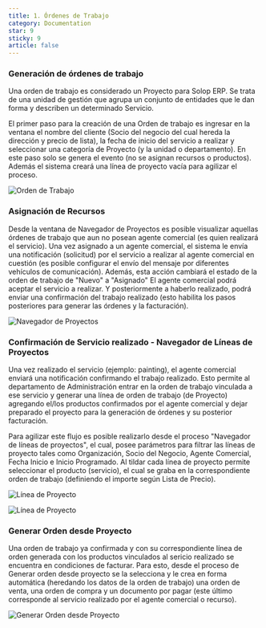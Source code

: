 ```yaml
---
title: 1. Órdenes de Trabajo
category: Documentation
star: 9
sticky: 9
article: false
---
```


### Generación de órdenes de trabajo

Una orden de trabajo es considerado un Proyecto para Solop ERP.
Se trata de una unidad de gestión que agrupa un conjunto de entidades que le dan forma y describen un determinado Servicio.

El primer paso para la creación de una Orden de trabajo es ingresar en la ventana el nombre del cliente (Socio del negocio del cual hereda la dirección y precio de lista), la fecha de inicio del servicio a realizar y seleccionar una categoría de Proyecto (y la unidad o departamento).
En este paso solo se genera el evento (no se asignan recursos o productos). Además el sistema creará una línea de proyecto vacía para agilizar el proceso.

![Orden de Trabajo](/assets/img/docs/field-services-management/fis-services2.png)

### Asignación de Recursos

Desde la ventana de Navegador de Proyectos es posible visualizar aquellas órdenes de trabajo que aun no posean agente comercial (es quien realizará el servicio).
Una vez asignado a un agente comercial, el sistema le envía una notificación (solicitud) por el servicio a realizar al agente comercial en cuestión (es posible configurar el envío del mensaje por diferentes vehículos de comunicación). Además, esta acción cambiará el estado de la orden de trabajo de "Nuevo" a "Asignado"
El agente comercial podrá aceptar el servicio a realizar. Y posteriormente a haberlo realizado, podrá enviar una confirmación del trabajo realizado (esto habilita los pasos posteriores para generar las órdenes y la facturación).

![Navegador de Proyectos](/assets/img/docs/field-services-management/fis-services3.png)

### Confirmación de Servicio realizado - Navegador de Líneas de Proyectos

Una vez realizado el servicio (ejemplo: painting), el agente comercial enviará una notificación confirmando el trabajo realizado.
Esto permite al departamento de Administración entrar en la orden de trabajo vinculada a ese servicio y generar una línea de orden de trabajo (de Proyecto) agregando el/los productos confirmados por el agente comercial y dejar preparado el proyecto para la generación de órdenes y su posterior facturación.

Para agilizar este flujo es posible realizarlo desde el proceso "Navegador de líneas de proyectos", el cual, posee parámetros para filtrar las líneas de proyecto tales como Organización, Socio del Negocio, Agente Comercial, Fecha Inicio e Inicio Programado. Al tildar cada línea de proyecto permite seleccionar el producto (servicio), el cual se graba en la correspondiente orden de trabajo (definiendo el importe según Lista de Precio).

![Línea de Proyecto](/assets/img/docs/field-services-management/fis-services4.png)

![Línea de Proyecto](/assets/img/docs/field-services-management/fis-services10.png)

### Generar Orden desde Proyecto

Una orden de trabajo ya confirmada y con su correspondiente línea de orden generada con los productos vinculados al sericio realizado se encuentra en condiciones de facturar.
Para esto, desde el proceso de Generar orden desde proyecto se la selecciona y le crea en forma automática (heredando los datos de la orden de trabajo) una orden de venta, una orden de compra y un documento por pagar (este último corresponde al servicio realizado por el agente comercial o recurso).

![Generar Orden desde Proyecto](/assets/img/docs/field-services-management/fis-services5.png)